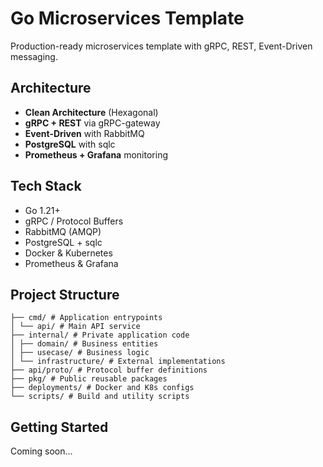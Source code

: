 # Go Microservices Template

Production-ready microservices template with gRPC, REST, Event-Driven messaging.

## Architecture

- **Clean Architecture** (Hexagonal)
- **gRPC + REST** via gRPC-gateway
- **Event-Driven** with RabbitMQ
- **PostgreSQL** with sqlc
- **Prometheus + Grafana** monitoring

## Tech Stack

- Go 1.21+
- gRPC / Protocol Buffers
- RabbitMQ (AMQP)
- PostgreSQL + sqlc
- Docker & Kubernetes
- Prometheus & Grafana

## Project Structure

```
├── cmd/ # Application entrypoints
│ └── api/ # Main API service
├── internal/ # Private application code
│ ├── domain/ # Business entities
│ ├── usecase/ # Business logic
│ └── infrastructure/ # External implementations
├── api/proto/ # Protocol buffer definitions
├── pkg/ # Public reusable packages
├── deployments/ # Docker and K8s configs
└── scripts/ # Build and utility scripts
```


## Getting Started

Coming soon...

